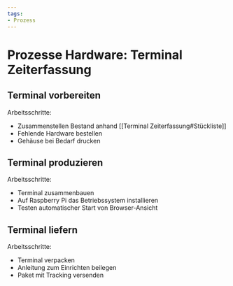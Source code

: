 ```yaml
---
tags:
- Prozess
---
```

# Prozesse Hardware: Terminal Zeiterfassung

## Terminal vorbereiten

Arbeitsschritte:
* Zusammenstellen Bestand anhand [[Terminal Zeiterfassung#Stückliste]]
* Fehlende Hardware bestellen
* Gehäuse bei Bedarf drucken

## Terminal produzieren

Arbeitsschritte:
* Terminal zusammenbauen
* Auf Raspberry Pi das Betriebssystem installieren
* Testen automatischer Start von Browser-Ansicht

## Terminal liefern

Arbeitsschritte:
* Terminal verpacken
* Anleitung zum Einrichten beilegen
* Paket mit Tracking versenden